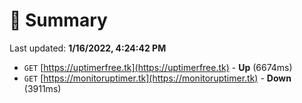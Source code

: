 # 📖 Summary
Last updated: **1/16/2022, 4:24:42 PM**

- `GET` [https://uptimerfree.tk](https://uptimerfree.tk) - **Up** (6674ms)
- `GET` [https://monitoruptimer.tk](https://monitoruptimer.tk) - **Down** (3911ms)
